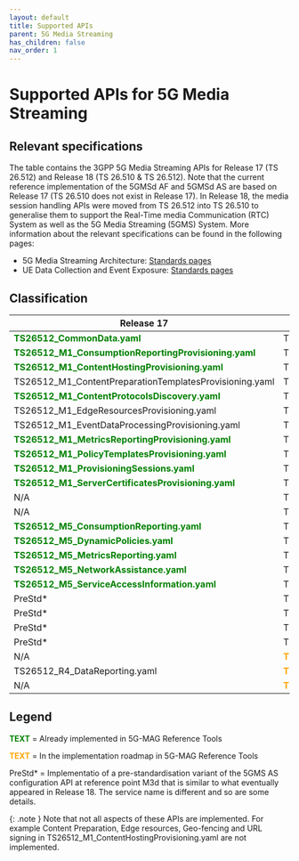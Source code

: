 ```yaml
---
layout: default
title: Supported APIs
parent: 5G Media Streaming
has_children: false
nav_order: 1
---
```


# Supported APIs for 5G Media Streaming

## Relevant specifications
The table contains the 3GPP 5G Media Streaming APIs for Release 17 (TS 26.512) and Release 18 (TS 26.510 & TS 26.512). Note that the current reference implementation of the 5GMSd AF and 5GMSd AS are based on Release 17 (TS 26.510 does not exist in Release 17). In Release 18, the media session handling APIs were moved from TS 26.512 into TS 26.510 to generalise them to support the Real-Time media Communication (RTC) System as well as the 5G Media Streaming (5GMS) System.
More information about the relevant specifications can be found in the following pages:
 - 5G Media Streaming Architecture: [Standards pages](https://5g-mag.github.io/Standards/pages/5g-media-streaming.html)
 - UE Data Collection and Event Exposure: [Standards pages](https://5g-mag.github.io/Standards/pages/data-collection-event-exposure.html)

## Classification

 Release 17 | Release 18
 ---------- | ----------
 <span style="color: green;font-weight:bold;">TS26512_CommonData.yaml</span> 	| TS26510_CommonData.yaml, TS26512_CommonData.yaml |
 <span style="color: green;font-weight:bold;">TS26512_M1_ConsumptionReportingProvisioning.yaml</span>  | TS26510_Maf_Provisioning_ConsumptionReporting.yaml
 <span style="color: green;font-weight:bold;">TS26512_M1_ContentHostingProvisioning.yaml</span>  | TS26510_Maf_Provisioning_ContentHosting.yaml
 TS26512_M1_ContentPreparationTemplatesProvisioning.yaml | TS26510_Maf_Provisioning_ContentPreparationTemplates.yaml
 <span style="color: green;font-weight:bold;">TS26512_M1_ContentProtocolsDiscovery.yaml</span>  |	TS26510_Maf_Provisioning_ContentProtocols.yaml
 TS26512_M1_EdgeResourcesProvisioning.yaml | TS26510_Maf_Provisioning_EdgeResources.yaml
 TS26512_M1_EventDataProcessingProvisioning.yaml | TS26510_Maf_Provisioning_EventDataProcessing.yaml
 <span style="color: green;font-weight:bold;">TS26512_M1_MetricsReportingProvisioning.yaml</span>  | TS26510_Maf_Provisioning_MetricsReporting.yaml
 <span style="color: green;font-weight:bold;">TS26512_M1_PolicyTemplatesProvisioning.yaml</span>  | TS26510_Maf_Provisioning_PolicyTemplates.yaml
 <span style="color: green;font-weight:bold;">TS26512_M1_ProvisioningSessions.yaml</span>  | TS26510_Maf_Provisioning_ProvisioningSessions.yaml
 <span style="color: green;font-weight:bold;">TS26512_M1_ServerCertificatesProvisioning.yaml</span>  | TS26510_Maf_Provisioning_ServerCertificates.yaml
 N/A | TS26510_Maf_Provisioning_ContentPublishing.yaml
 N/A | TS26510_Maf_Provisioning_RealTimeCommunication.yaml
 <span style="color: green;font-weight:bold;">TS26512_M5_ConsumptionReporting.yaml</span>  | TS26510_Maf_SessionHandling_ConsumptionReporting.yaml
 <span style="color: green;font-weight:bold;">TS26512_M5_DynamicPolicies.yaml</span>  | TS26510_Maf_SessionHandling_DynamicPolicy.yaml
 <span style="color: green;font-weight:bold;">TS26512_M5_MetricsReporting.yaml</span>  | TS26510_Maf_SessionHandling_MetricsReporting.yaml
 <span style="color: green;font-weight:bold;">TS26512_M5_NetworkAssistance.yaml</span>  | TS26510_Maf_SessionHandling_NetworkAssistance.yaml
 <span style="color: green;font-weight:bold;">TS26512_M5_ServiceAccessInformation.yaml</span>  | TS26510_Maf_SessionHandling_ServiceAccessInformation.yaml
 PreStd* | TS26512_Mas_Configuration_ContentHosting.yaml
 PreStd* | TS26512_Mas_Configuration_ContentPreparationTemplates.yaml
 PreStd* | TS26512_Mas_Configuration_ContentPublishing.yaml
 PreStd* | TS26512_Mas_Configuration_ServerCertificates.yaml
 N/A | <span style="color: orange;font-weight:bold;">TS26512_R2_DataReporting.yaml</span>
 TS26512_R4_DataReporting.yaml | <span style="color: orange;font-weight:bold;">TS26512_R4_DataReporting.yaml</span>
 N/A | <span style="color: orange;font-weight:bold;">TS26512_EventExposure.yaml</span>

## Legend

<span style="color: green;font-weight:bold;">TEXT</span> = Already implemented in 5G-MAG Reference Tools

<span style="color: orange;font-weight:bold;">TEXT</span> = In the implementation roadmap in 5G-MAG Reference Tools

PreStd* = Implementatio of a pre-standardisation variant of the 5GMS AS configuration API at reference point M3d that is similar to what eventually appeared in Release 18. The service name is different and so are some details.
 
{: .note }
Note that not all aspects of these APIs are implemented. For example Content Preparation, Edge resources, Geo-fencing and URL signing in TS26512_M1_ContentHostingProvisioning.yaml are not implemented.
